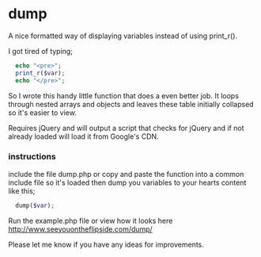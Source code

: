 dump
====

A nice formatted way of displaying variables instead of using print_r().

I got tired of typing;

```php
  echo "<pre>";
  print_r($var);
  echo "</pre>";
```

So I wrote this handy little function that does a even better job. It loops through nested arrays and objects and leaves these table initially collapsed so it's easier to view. 

Requires jQuery and will output a script that checks for jQuery and if not already loaded will load it from Google's CDN. 

### instructions

include the file dump.php or copy and paste the function into a common include file so it's loaded then dump you variables to your hearts content like this;

```php
  dump($var);
```

Run the example.php file or view how it looks here http://www.seeyouontheflipside.com/dump/

Please let me know if you have any ideas for improvements.